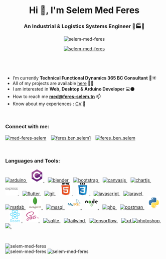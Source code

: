 <h1 align="center">Hi 👋, I'm Selem Med Feres</h1>
<h3 align="center">An Industrial & Logistics Systems Engineer 🔧🏭🚚</h3>
<p align="center"> <img src="https://komarev.com/ghpvc/?username=selem-med-feres&label=Profile%20views&color=0e75b6&style=flat" alt="selem-med-feres" /> </p>

<p align="center"> <a href="https://github.com/ryo-ma/github-profile-trophy"><img src="https://github-profile-trophy.vercel.app/?username=selem-med-feres" alt="selem-med-feres" /></a> </p>
<p align="center"> <a href="https://twitter.com/" target="blank"><img src="https://img.shields.io/twitter/follow/?logo=twitter&style=for-the-badge" alt="" /></a> </p>

<br>

- I’m currently **Technical Functional Dynamics 365 BC Consultant** 💼☀️
- All of my projects are available [here](https://www.linkedin.com/in/med-feres-selem/details/projects/) 👨‍💻 
- I am interested in **Web, Desktop & Arduino Developer** 💻🌑 
- How to reach me **med@feres-selem.tn** 📫 
- Know about my experiences : [CV](https://feres-selem.tn/wp-content/uploads/2023/11/SELEM-Med-Feres-CV.pdf) 📄 

<br>

<h3 align="left">Connect with me:</h3>
<p align="left">
<a href="https://linkedin.com/in/med-feres-selem" target="blank"><img align="center" src="https://cdn-icons-png.flaticon.com/512/15047/15047316.png" alt="med-feres-selem" height="30" width="30" /></a> &ensp;
<a href="https://fb.com/feres.ben.selem1" target="blank"><img align="center" src="https://cdn-icons-png.flaticon.com/512/5968/5968764.png" alt="feres.ben.selem1" height="30" width="30" /></a> &ensp;
<a href="https://instagram.com/feres_ben_selem" target="blank"><img align="center" src="https://cdn-icons-png.flaticon.com/512/2111/2111463.png" alt="feres_ben_selem" height="30" width="30" /></a>
</p>

<br>

<h3 align="left">Languages and Tools:</h3>
<p align="left"> 
<a href="https://www.arduino.cc/" target="_blank" rel="noreferrer"> <img src="https://cdn.worldvectorlogo.com/logos/arduino-1.svg" alt="arduino"  height="40"/> </a>  &ensp;
<a href="https://www.w3schools.com/cs/" target="_blank" rel="noreferrer"> <img src="https://raw.githubusercontent.com/devicons/devicon/master/icons/csharp/csharp-original.svg" alt="csharp"  height="40"/> </a> &ensp;
<a href="https://www.blender.org/" target="_blank" rel="noreferrer"> <img src="https://upload.wikimedia.org/wikipedia/commons/0/0c/Blender_logo_no_text.svg" alt="blender"  height="40"/> </a>  &ensp;
<a href="https://getbootstrap.com" target="_blank" rel="noreferrer"> <img src="https://upload.wikimedia.org/wikipedia/commons/b/b2/Bootstrap_logo.svg" alt="bootstrap"  height="40"/> </a> &ensp;
<a href="https://canvasjs.com" target="_blank" rel="noreferrer"> <img src="https://images.g2crowd.com/uploads/product/image/large_detail/large_detail_efb1b2ba6b11bd2a070628dc56b9fef5/canvasjs-charts.png" alt="canvasjs"  height="40"/> </a>  &ensp;
<a href="https://www.chartjs.org" target="_blank" rel="noreferrer"> <img src="https://www.chartjs.org/media/logo-title.svg" alt="chartjs"  height="40"/> </a> &ensp; 
<a href="https://expressjs.com" target="_blank" rel="noreferrer"> <img src="https://raw.githubusercontent.com/devicons/devicon/master/icons/express/express-original-wordmark.svg" alt="express"  height="40"/> </a>  &ensp;
<a href="https://flutter.dev" target="_blank" rel="noreferrer"> <img src="https://www.vectorlogo.zone/logos/flutterio/flutterio-icon.svg" alt="flutter"  height="40"/> </a>  &ensp;
<a href="https://git-scm.com/" target="_blank" rel="noreferrer"> <img src="https://www.vectorlogo.zone/logos/git-scm/git-scm-icon.svg" alt="git"  height="40"/> </a> &ensp;
<a href="https://www.w3.org/html/" target="_blank" rel="noreferrer"> <img src="https://raw.githubusercontent.com/devicons/devicon/master/icons/html5/html5-original-wordmark.svg" alt="html5"  height="40"/> </a>  &ensp;
<a href="https://www.w3schools.com/css/" target="_blank" rel="noreferrer"> <img src="https://raw.githubusercontent.com/devicons/devicon/master/icons/css3/css3-original-wordmark.svg" alt="css3"  height="40"/> </a>  &ensp;
<a href="https://developer.mozilla.org/en-US/docs/Web/JavaScript" target="_blank" rel="noreferrer"> <img src="https://www.freepnglogos.com/uploads/javascript-png/javascript-logo-transparent-logo-javascript-images-3.png" alt="javascript"  height="40"/> </a> &ensp;
<a href="https://laravel.com/" target="_blank" rel="noreferrer"> <img src="https://upload.wikimedia.org/wikipedia/commons/9/9a/Laravel.svg" alt="laravel"  height="40"/> </a> &ensp;
<a href="https://www.mathworks.com/" target="_blank" rel="noreferrer"> <img src="https://upload.wikimedia.org/wikipedia/commons/2/21/Matlab_Logo.png" alt="matlab"  height="40"/> </a>  &ensp;
<a href="https://www.mongodb.com/" target="_blank" rel="noreferrer"> <img src="https://raw.githubusercontent.com/devicons/devicon/master/icons/mongodb/mongodb-original-wordmark.svg" alt="mongodb"  height="40"/> </a> &ensp;
<a href="https://www.microsoft.com/en-us/sql-server" target="_blank" rel="noreferrer"> <img src="https://www.svgrepo.com/show/303229/microsoft-sql-server-logo.svg" alt="mssql"  height="40"/> </a> &ensp;
<a href="https://www.mysql.com/" target="_blank" rel="noreferrer"> <img src="https://raw.githubusercontent.com/devicons/devicon/master/icons/mysql/mysql-original-wordmark.svg" alt="mysql"  height="40"/> </a>  &ensp;
<a href="https://nodejs.org" target="_blank" rel="noreferrer"> <img src="https://raw.githubusercontent.com/devicons/devicon/master/icons/nodejs/nodejs-original-wordmark.svg" alt="nodejs"  height="40"/> </a>  &ensp;
<a href="https://www.php.net" target="_blank" rel="noreferrer"> <img src="https://upload.wikimedia.org/wikipedia/commons/2/27/PHP-logo.svg" alt="php"  height="40"/> </a> &ensp;
<a href="https://postman.com" target="_blank" rel="noreferrer"> <img src="https://www.vectorlogo.zone/logos/getpostman/getpostman-icon.svg" alt="postman"  height="40"/> </a> &ensp;
<a href="https://www.python.org" target="_blank" rel="noreferrer"> <img src="https://raw.githubusercontent.com/devicons/devicon/master/icons/python/python-original.svg" alt="python"  height="40"/> </a> &ensp;
<a href="https://reactjs.org/" target="_blank" rel="noreferrer"> <img src="https://raw.githubusercontent.com/devicons/devicon/master/icons/react/react-original-wordmark.svg" alt="react"  height="40"/> </a>  &ensp;
<a href="https://sass-lang.com" target="_blank" rel="noreferrer"> <img src="https://raw.githubusercontent.com/devicons/devicon/master/icons/sass/sass-original.svg" alt="sass"  height="40"/> </a>  &ensp;
<a href="https://www.sqlite.org/" target="_blank" rel="noreferrer"> <img src="https://www.vectorlogo.zone/logos/sqlite/sqlite-icon.svg" alt="sqlite"  height="40"/> </a>  &ensp;
<a href="https://tailwindcss.com/" target="_blank" rel="noreferrer"> <img src="https://www.vectorlogo.zone/logos/tailwindcss/tailwindcss-icon.svg" alt="tailwind"  height="40"/> </a> &ensp;
<a href="https://www.tensorflow.org" target="_blank" rel="noreferrer"> <img src="https://www.vectorlogo.zone/logos/tensorflow/tensorflow-icon.svg" alt="tensorflow"  height="40"/> </a>  &ensp;
<a href="https://www.adobe.com/products/xd.html" target="_blank" rel="noreferrer"> <img src="https://upload.wikimedia.org/wikipedia/commons/c/c2/Adobe_XD_CC_icon.svg" alt="xd"  height="40"/> </a> 
<a href="https://www.photoshop.com/en" target="_blank" rel="noreferrer"> <img src="https://upload.wikimedia.org/wikipedia/commons/a/af/Adobe_Photoshop_CC_icon.svg" alt="photoshop"  height="40"/> </a> &ensp;
<a href="https://www.adobe.com/in/products/illustrator.html" target="_blank" rel="noreferrer"> <img src="https://upload.wikimedia.org/wikipedia/commons/f/fb/Adobe_Illustrator_CC_icon.svg"  height="40"/> </a> &ensp;
</p>

<br>

<p style="display : 'flex'";>
<img src="https://github-readme-stats.vercel.app/api/top-langs?username=selem-med-feres&show_icons=true&locale=en&layout=compact" alt="selem-med-feres" />
<br>
<img src="https://github-readme-stats.vercel.app/api?username=selem-med-feres&show_icons=true&locale=en" alt="selem-med-feres" />  
<img src="https://github-readme-streak-stats.herokuapp.com/?user=selem-med-feres&" alt="selem-med-feres" />
</p>
